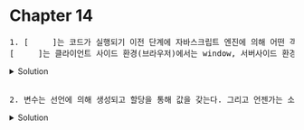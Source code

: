 # Chapter 14

<pre>1. [     ]는 코드가 실행되기 이전 단계에 자바스크립트 엔진에 의해 어떤 객체보다도 먼저 생성되는 특수한 객체다.<br>[     ]는 클라이언트 사이드 환경(브라우저)에서는 window, 서버사이드 환경(Node.js)에서는 global객체를 의미한다.</pre>

<details>
  <summary>Solution</summary>
    <strong>전역 객체(global object)</strong> : 전역 객체는 표준 빌트인 객체와 환경에 따른 호스트 객체(클라이언트 Web API 또는 Node.js의 호스트 API), 그리고 var키워드로 선언한 전역 변수와 전역 함수를 <strong>프로퍼티로 갖는다.</strong>
</details>

<br>

<pre>2. 변수는 선언에 의해 생성되고 할당을 통해 값을 갖는다. 그리고 언젠가는 소멸되는데 이것을 과정을 변수의 [         ]라고 한다. 전역 변수의 [            ]는 애플리케이션의 [         ]와 같다.</pre>

<details>
  <summary>Solution</summary>
    <strong>생명주기 (Life Cycle)</strong>
</details>

<br>
